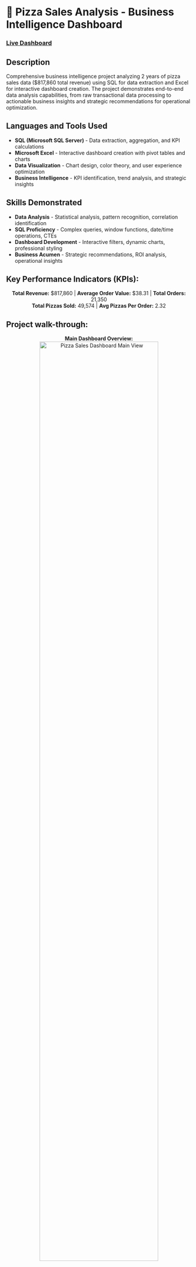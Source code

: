 <h1>🍕 Pizza Sales Analysis - Business Intelligence Dashboard</h1>

### [Live Dashboard](https://github.com/yourusername/pizza-sales-analysis)

<h2>Description</h2>
Comprehensive business intelligence project analyzing 2 years of pizza sales data ($817,860 total revenue) using SQL for data extraction and Excel for interactive dashboard creation. The project demonstrates end-to-end data analysis capabilities, from raw transactional data processing to actionable business insights and strategic recommendations for operational optimization.

<br />

<h2>Languages and Tools Used</h2>

- <b>SQL (Microsoft SQL Server)</b> - Data extraction, aggregation, and KPI calculations
- <b>Microsoft Excel</b> - Interactive dashboard creation with pivot tables and charts  
- <b>Data Visualization</b> - Chart design, color theory, and user experience optimization
- <b>Business Intelligence</b> - KPI identification, trend analysis, and strategic insights

<h2>Skills Demonstrated</h2>

- <b>Data Analysis</b> - Statistical analysis, pattern recognition, correlation identification
- <b>SQL Proficiency</b> - Complex queries, window functions, date/time operations, CTEs
- <b>Dashboard Development</b> - Interactive filters, dynamic charts, professional styling
- <b>Business Acumen</b> - Strategic recommendations, ROI analysis, operational insights

<h2>Key Performance Indicators (KPIs):</h2>

<p align="center">
<b>Total Revenue:</b> $817,860 | <b>Average Order Value:</b> $38.31 | <b>Total Orders:</b> 21,350
<br/>
<b>Total Pizzas Sold:</b> 49,574 | <b>Avg Pizzas Per Order:</b> 2.32
</p>

<h2>Project walk-through:</h2>

<p align="center">
<b>Main Dashboard Overview:</b> <br/>
<img src="https://i.imgur.com/dashboard_main.png" height="80%" width="80%" alt="Pizza Sales Dashboard Main View"/>
<br />
<br />
<b>KPI Summary Cards:</b>  <br/>
<img src="https://i.imgur.com/kpi_cards.png" height="80%" width="80%" alt="Key Performance Indicators"/>
<br />
<br />
<b>Daily Trend Analysis (Peak Days: Weekends):</b> <br/>
<img src="https://i.imgur.com/daily_trends.png" height="80%" width="80%" alt="Daily Sales Trends"/>
<br />
<br />
<b>Hourly Trend Analysis (Peak Hours: 12-1PM, 5-8PM):</b>  <br/>
<img src="https://i.imgur.com/hourly_trends.png" height="80%" width="80%" alt="Hourly Sales Patterns"/>
<br />
<br />
<b>Sales by Pizza Category (Classic: 26.91% of revenue):</b>  <br/>
<img src="https://i.imgur.com/category_analysis.png" height="80%" width="80%" alt="Pizza Category Performance"/>
<br />
<br />
<b>Sales by Pizza Size (Large: 45.89% of revenue):</b>  <br/>
<img src="https://i.imgur.com/size_analysis.png" height="80%" width="80%" alt="Pizza Size Distribution"/>
<br />
<br />
<b>Top 5 Best Sellers (Classic Deluxe Pizza leads):</b>  <br/>
<img src="https://i.imgur.com/best_sellers.png" height="80%" width="80%" alt="Top Performing Pizzas"/>
<br />
<br />
<b>Bottom 5 Worst Sellers (Optimization opportunities):</b>  <br/>
<img src="https://i.imgur.com/worst_sellers.png" height="80%" width="80%" alt="Underperforming Products"/>
<br />
<br />
<b>Interactive Filter Controls:</b>  <br/>
<img src="https://i.imgur.com/filter_controls.png" height="80%" width="80%" alt="Dashboard Filters and Slicers"/>
</p>

<h2>SQL Query Examples:</h2>

```sql
-- Total Revenue Calculation
SELECT SUM(total_price) AS Total_Revenue 
FROM pizza_sales;

-- Daily Order Patterns
SELECT DATENAME(DW, order_date) AS order_day, 
       COUNT(DISTINCT order_id) AS total_orders
FROM pizza_sales
GROUP BY DATENAME(DW, order_date);

-- Top 5 Best Selling Pizzas
SELECT TOP 5 pizza_name, 
       SUM(quantity) AS Total_Pizza_Sold
FROM pizza_sales
GROUP BY pizza_name
ORDER BY Total_Pizza_Sold DESC;
```

<h2>Key Business Insights:</h2>

- **🕐 Peak Performance**: Weekends generate highest order volumes, with Friday-Saturday showing 40% higher sales
- **⏰ Optimal Hours**: 12-1 PM (lunch) and 5-8 PM (dinner) represent 65% of daily orders  
- **🍕 Product Winners**: Classic pizzas drive 26.91% of revenue; Large size pizzas dominate at 45.89%
- **📈 Growth Opportunities**: Thursday shows 25% lower sales, indicating promotional potential
- **💰 Revenue Optimization**: Average order value of $38.31 suggests successful upselling strategies

<h2>Strategic Recommendations:</h2>

- **Operational**: Increase staffing during peak hours (12-1 PM, 5-8 PM) and weekends
- **Marketing**: Target Thursday promotions to boost mid-week performance  
- **Menu**: Focus inventory on Classic and Supreme categories (52% of total sales)
- **Pricing**: Promote Large pizza upgrades to maximize revenue per transaction
- **Analytics**: Implement real-time dashboard for continuous performance monitoring


**Contact Information:**
- **Email:** Businesstalibi@gmail.com
- **LinkedIn:** [linkedin.com/in/fati-talibi](https://www.linkedin.com/in/fati-talibi)  
- **Phone:** (309) 350-7172
- **Location:** Rock Island, IL

*Seeking Business Intelligence and Data Analytics opportunities to drive data-driven decision making!*
